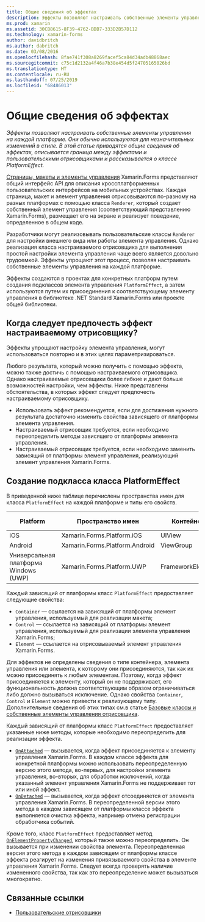 ```yaml
---
title: Общие сведения об эффектах
description: Эффекты позволяют настраивать собственные элементы управления на каждой платформе. Они обычно используются для незначительных изменений в стиле. В этой статье приводятся общие сведения об эффектах, описывается граница между эффектами и пользовательскими отрисовщиками и рассказывается о классе PlatformEffect.
ms.prod: xamarin
ms.assetid: 30CB8615-8F39-4762-BDB7-333D2B57D112
ms.technology: xamarin-forms
author: davidbritch
ms.author: dabritch
ms.date: 03/08/2016
ms.openlocfilehash: 8fae741f308a8269facef5ca84d34adb48868aec
ms.sourcegitcommit: c75c1d2132a4f46a7b38e454d5f24705165026bd
ms.translationtype: HT
ms.contentlocale: ru-RU
ms.lasthandoff: 07/25/2019
ms.locfileid: "68486013"
---
```

# <a name="introduction-to-effects"></a>Общие сведения об эффектах

_Эффекты позволяют настраивать собственные элементы управления на каждой платформе. Они обычно используются для незначительных изменений в стиле. В этой статье приводятся общие сведения об эффектах, описывается граница между эффектами и пользовательскими отрисовщиками и рассказывается о классе PlatformEffect._

[Страницы, макеты и элементы управления](~/xamarin-forms/user-interface/controls/index.md) Xamarin.Forms представляют общий интерфейс API для описания кроссплатформенных пользовательских интерфейсов на мобильных устройствах. Каждая страница, макет и элемент управления отрисовываются по-разному на разных платформах с помощью класса `Renderer`, который создает собственный элемент управления (соответствующий представлению Xamarin.Forms), размещает его на экране и реализует поведение, определенное в общем коде.

Разработчики могут реализовывать пользовательские классы `Renderer` для настройки внешнего вида или работы элемента управления. Однако реализация класса настраиваемого отрисовщика для выполнения простой настройки элемента управления чаще всего является довольно трудоемкой. Эффекты упрощают этот процесс, позволяя настраивать собственные элементы управления на каждой платформе.

Эффекты создаются в проектах для конкретных платформ путем создания подклассов элемента управления `PlatformEffect`, а затем используются путем их присоединения к соответствующему элементу управления в библиотеке .NET Standard Xamarin.Forms или проекте общей библиотеки.

## <a name="why-use-an-effect-over-a-custom-renderer"></a>Когда следует предпочесть эффект настраиваемому отрисовщику?

Эффекты упрощают настройку элемента управления, могут использоваться повторно и в этих целях параметризироваться.

Любого результата, который можно получить с помощью эффекта, можно также достичь с помощью настраиваемого отрисовщика. Однако настраиваемые отрисовщики более гибкие и дают больше возможностей настройки, чем эффекты. Ниже представлены обстоятельства, в которых эффект следует предпочесть настраиваемому отрисовщику.

- Использовать эффект рекомендуется, если для достижения нужного результата достаточно изменить свойства зависящего от платформы элемента управления.
- Настраиваемый отрисовщик требуется, если необходимо переопределить методы зависящего от платформы элемента управления.
- Настраиваемый отрисовщик требуется, если необходимо заменить зависящий от платформы элемент управления, реализующий элемент управления Xamarin.Forms.

## <a name="subclassing-the-platformeffect-class"></a>Создание подкласса класса PlatformEffect

В приведенной ниже таблице перечислены пространства имен для класса `PlatformEffect` на каждой платформе и типы его свойств.

|Platform|Пространство имен|Контейнер|Элемент управления|
|--- |--- |--- |--- |
|iOS|Xamarin.Forms.Platform.iOS|UIView|UIView|
|Android|Xamarin.Forms.Platform.Android|ViewGroup|Просмотр|
|Универсальная платформа Windows (UWP)|Xamarin.Forms.Platform.UWP|FrameworkElement|FrameworkElement|

Каждый зависящий от платформы класс `PlatformEffect` предоставляет следующие свойства:

- `Container` — ссылается на зависящий от платформы элемент управления, используемый для реализации макета;
- `Control` — ссылается на зависящий от платформы элемент управления, используемый для реализации элемента управления Xamarin.Forms;
- `Element` — ссылается на отрисовываемый элемент управления Xamarin.Forms.

Для эффектов не определены сведения о типе контейнера, элемента управления или элемента, к которому они присоединяются, так как их можно присоединять к любым элементам. Поэтому, когда эффект присоединяется к элементу, который он не поддерживает, его функциональность должна соответствующим образом ограничиваться либо должно вызываться исключение. Однако свойства `Container`, `Control` и `Element` можно привести к реализующему типу. Дополнительные сведения об этих типах см.в статье [Базовые классы и собственные элементы управления отрисовщика](~/xamarin-forms/app-fundamentals/custom-renderer/renderers.md).

Каждый зависящий от платформы класс `PlatformEffect` предоставляет указанные ниже методы, которые необходимо переопределить для реализации эффекта.

- [`OnAttached`](xref:Xamarin.Forms.Effect.OnAttached) — вызывается, когда эффект присоединяется к элементу управления Xamarin.Forms. В каждом классе эффекта для конкретной платформы можно использовать переопределенную версию этого метода, во-первых, для настройки элемента управления, во-вторых, для обработки исключений, когда указанный элемент управления Xamarin.Forms не поддерживает тот или иной эффект.
- [`OnDetached`](xref:Xamarin.Forms.Effect.OnDetached) — вызывается, когда эффект отсоединяется от элемента управления Xamarin.Forms. В переопределенной версии этого метода в каждом зависящем от платформы классе эффекта выполняется очистка эффекта, например отмена регистрации обработчика событий.

Кроме того, класс `PlatformEffect` предоставляет метод [`OnElementPropertyChanged`](xref:Xamarin.Forms.PlatformEffect`2.OnElementPropertyChanged(System.ComponentModel.PropertyChangedEventArgs)), который также можно переопределить. Он вызывается при изменении свойства элемента. Переопределенная версия этого метода в каждом зависящем от платформы классе эффекта реагирует на изменения привязываемого свойства в элементе управления Xamarin.Forms. Следует всегда проверять наличие измененного свойства, так как это переопределение может вызываться многократно.


## <a name="related-links"></a>Связанные ссылки

- [Пользовательские отрисовщики](~/xamarin-forms/app-fundamentals/custom-renderer/index.md)
